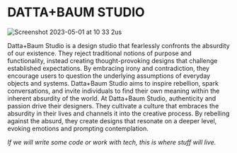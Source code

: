 # DATTA+BAUM STUDIO

![Screenshot 2023-05-01 at 10 33 2us](https://github.com/devATdbsutdio/.github/assets/4619862/56c799f1-dae9-498d-973c-22cd5d255477)


Datta+Baum Studio is a design studio that fearlessly confronts the absurdity of our existence. They reject traditional notions of purpose and functionality, instead creating thought-provoking designs that challenge established expectations. By embracing irony and contradiction, they encourage users to question the underlying assumptions of everyday objects and systems. Datta+Baum Studio aims to inspire rebellion, spark conversations, and invite individuals to find their own meaning within the inherent absurdity of the world.
At Datta+Baum Studio, authenticity and passion drive their designers. They cultivate a culture that embraces the absurdity in their lives and channels it into the creative process. By rebelling against the absurd, they create designs that resonate on a deeper level, evoking emotions and prompting contemplation.

_If we will write some code or work with tech, this is where stuff will live._
